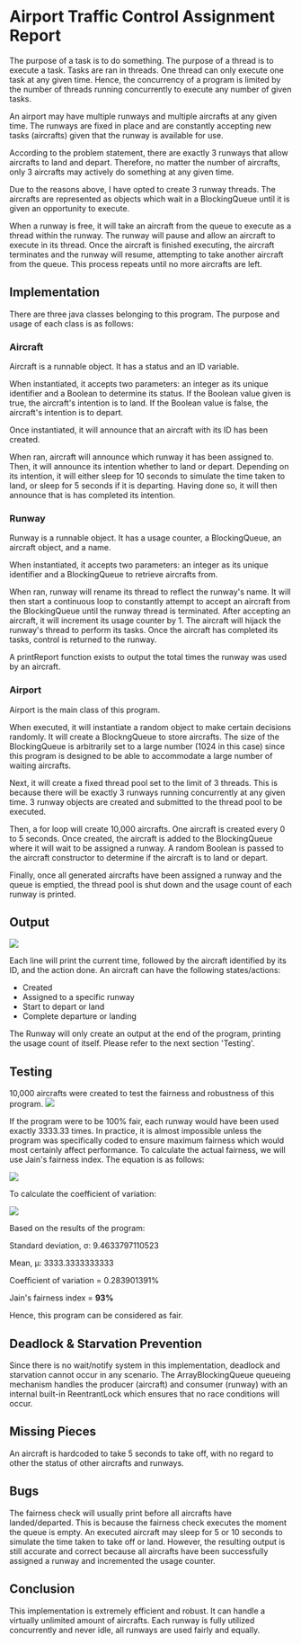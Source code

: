 # Airport Traffic Control Assignment Report

The purpose of a task is to do something. The purpose of a thread is to execute a task. Tasks are ran in threads. One thread can only execute one task at any given time. Hence, the concurrency of a program is limited by the number of threads running concurrently to execute any number of given tasks.

An airport may have multiple runways and multiple aircrafts at any given time. The runways are fixed in place and are constantly accepting new tasks (aircrafts) given that the runway is available for use.

According to the problem statement, there are exactly 3 runways that allow aircrafts to land and depart. Therefore, no matter the number of aircrafts, only 3 aircrafts may actively do something at any given time.

Due to the reasons above, I have opted to create 3 runway threads. The aircrafts are represented as objects which wait in a BlockingQueue until it is given an opportunity to execute.

When a runway is free, it will take an aircraft from the queue to execute as a thread within the runway. The runway will pause and allow an aircraft to execute in its thread. Once the aircraft is finished executing, the aircraft terminates and the runway will resume, attempting to take another aircraft from the queue. This process repeats until no more aircrafts are left.

## Implementation

There are three java classes belonging to this program. The purpose and usage of each class is as follows:

### Aircraft

Aircraft is a runnable object. It has a status and an ID variable.

When instantiated, it accepts two parameters: an integer as its unique identifier and a Boolean to determine its status. If the Boolean value given is true, the aircraft&#39;s intention is to land. If the Boolean value is false, the aircraft&#39;s intention is to depart.

Once instantiated, it will announce that an aircraft with its ID has been created.

When ran, aircraft will announce which runway it has been assigned to. Then, it will announce its intention whether to land or depart. Depending on its intention, it will either sleep for 10 seconds to simulate the time taken to land, or sleep for 5 seconds if it is departing. Having done so, it will then announce that is has completed its intention.

### Runway

Runway is a runnable object. It has a usage counter, a BlockingQueue, an aircraft object, and a name.

When instantiated, it accepts two parameters: an integer as its unique identifier and a BlockingQueue to retrieve aircrafts from.

When ran, runway will rename its thread to reflect the runway&#39;s name. It will then start a continuous loop to constantly attempt to accept an aircraft from the BlockingQueue until the runway thread is terminated. After accepting an aircraft, it will increment its usage counter by 1. The aircraft will hijack the runway&#39;s thread to perform its tasks. Once the aircraft has completed its tasks, control is returned to the runway.

A printReport function exists to output the total times the runway was used by an aircraft.

### Airport

Airport is the main class of this program.

When executed, it will instantiate a random object to make certain decisions randomly. It will create a BlockngQueue to store aircrafts. The size of the BlockingQueue is arbitrarily set to a large number (1024 in this case) since this program is designed to be able to accommodate a large number of waiting aircrafts.

Next, it will create a fixed thread pool set to the limit of 3 threads. This is because there will be exactly 3 runways running concurrently at any given time. 3 runway objects are created and submitted to the thread pool to be executed.

Then, a for loop will create 10,000 aircrafts. One aircraft is created every 0 to 5 seconds. Once created, the aircraft is added to the BlockingQueue where it will wait to be assigned a runway. A random Boolean is passed to the aircraft constructor to determine if the aircraft is to land or depart.

Finally, once all generated aircrafts have been assigned a runway and the queue is emptied, the thread pool is shut down and the usage count of each runway is printed.

## Output

![](../master/images/output.png)

Each line will print the current time, followed by the aircraft identified by its ID, and the action done. An aircraft can have the following states/actions:

- Created
- Assigned to a specific runway
- Start to depart or land
- Complete departure or landing

The Runway will only create an output at the end of the program, printing the usage count of itself. Please refer to the next section &#39;Testing&#39;.

## Testing

10,000 aircrafts were created to test the fairness and robustness of this program.
![](../master/images/report.png)

If the program were to be 100% fair, each runway would have been used exactly 3333.33 times. In practice, it is almost impossible unless the program was specifically coded to ensure maximum fairness which would most certainly affect performance. To calculate the actual fairness, we will use Jain&#39;s fairness index. The equation is as follows:

![](../master/images/equation.png)

To calculate the coefficient of variation:

![](../master/images/variation.png)

Based on the results of the program:

Standard deviation, σ: 9.4633797110523

Mean, μ: 3333.3333333333

Coefficient of variation = 0.283901391%

Jain&#39;s fairness index = **93%**

Hence, this program can be considered as fair.

## Deadlock &amp; Starvation Prevention

Since there is no wait/notify system in this implementation, deadlock and starvation cannot occur in any scenario. The ArrayBlockingQueue queueing mechanism handles the producer (aircraft) and consumer (runway) with an internal built-in ReentrantLock which ensures that no race conditions will occur.

## Missing Pieces

An aircraft is hardcoded to take 5 seconds to take off, with no regard to other the status of other aircrafts and runways.

## Bugs

The fairness check will usually print before all aircrafts have landed/departed. This is because the fairness check executes the moment the queue is empty. An executed aircraft may sleep for 5 or 10 seconds to simulate the time taken to take off or land. However, the resulting output is still accurate and correct because all aircrafts have been successfully assigned a runway and incremented the usage counter.

## Conclusion

This implementation is extremely efficient and robust. It can handle a virtually unlimited amount of aircrafts. Each runway is fully utilized concurrently and never idle, all runways are used fairly and equally.
